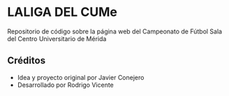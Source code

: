 # LALIGA DEL CUMe

Repositorio de código sobre la página web del Campeonato de Fútbol Sala del Centro Universitario de Mérida

## Créditos

- Idea y proyecto original por Javier Conejero
- Desarrollado por Rodrigo Vicente
